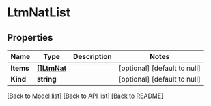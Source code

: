 # LtmNatList

## Properties
Name | Type | Description | Notes
------------ | ------------- | ------------- | -------------
**Items** | [**[]LtmNat**](ltm_nat.md) |  | [optional] [default to null]
**Kind** | **string** |  | [optional] [default to null]

[[Back to Model list]](../README.md#documentation-for-models) [[Back to API list]](../README.md#documentation-for-api-endpoints) [[Back to README]](../README.md)


